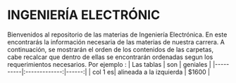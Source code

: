 # INGENIERÍA ELECTRÓNIC
Bienvenidos al repositorio de las materias de Ingeniería Electrónica. En este  encontrarás la información necesaria de las materias de nuestra carrera.
A continuación, se mostrarán  el orden de los contenidos de las carpetas, cabe recalcar que dentro de ellas se encontrarán ordenadas segun los requerimientos necesarios. 
Por ejemplo :
| Las tablas | son | geniales | |----------|:-------------:|------:| | col 1 es| alineada a la izquierda | $1600 |

